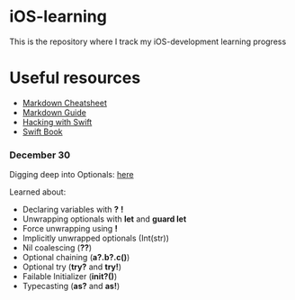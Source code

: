 # iOS-learning
This is the repository where I track my iOS-development learning progress

# Useful resources
* [Markdown Cheatsheet](https://github.com/adam-p/markdown-here/wiki/Markdown-Cheatsheet)
* [Markdown Guide](https://www.markdownguide.org/basic-syntax/)
* [Hacking with Swift](https://www.hackingwithswift.com)
* [Swift Book](https://swiftbook.ru)

### December 30
Digging deep into Optionals: [here](https://www.hackingwithswift.com/100/12)

Learned about:
* Declaring variables with **?** **!**
* Unwrapping optionals with **let** and **guard let**
* Force unwrapping using **!**
* Implicitly unwrapped optionals (Int(str))
* Nil coalescing (**??**)
* Optional chaining (**a?.b?.c()**)
* Optional try (**try?** and **try!**)
* Failable Initializer (**init?()**)
* Typecasting (**as?** and **as!**)
